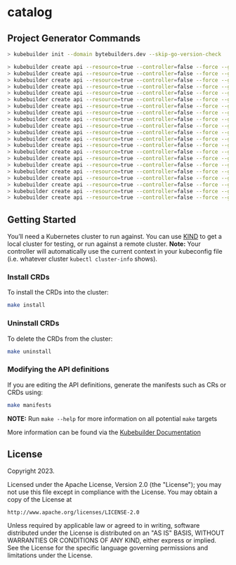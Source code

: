 # catalog

## Project Generator Commands

```bash
> kubebuilder init --domain bytebuilders.dev --skip-go-version-check

> kubebuilder create api --resource=true --controller=false --force --group catalog --version v1alpha1 --kind DruidBinding
> kubebuilder create api --resource=true --controller=false --force --group catalog --version v1alpha1 --kind ElasticsearchBinding
> kubebuilder create api --resource=true --controller=false --force --group catalog --version v1alpha1 --kind FerretDBBinding
> kubebuilder create api --resource=true --controller=false --force --group catalog --version v1alpha1 --kind KafkaBinding
> kubebuilder create api --resource=true --controller=false --force --group catalog --version v1alpha1 --kind MariaDBBinding
> kubebuilder create api --resource=true --controller=false --force --group catalog --version v1alpha1 --kind MemcachedBinding
> kubebuilder create api --resource=true --controller=false --force --group catalog --version v1alpha1 --kind MemcachedBinding
> kubebuilder create api --resource=true --controller=false --force --group catalog --version v1alpha1 --kind MicrosoftSQLServerBinding
> kubebuilder create api --resource=true --controller=false --force --group catalog --version v1alpha1 --kind MongoDBBinding
> kubebuilder create api --resource=true --controller=false --force --group catalog --version v1alpha1 --kind MySQLBinding
> kubebuilder create api --resource=true --controller=false --force --group catalog --version v1alpha1 --kind PerconaXtraDBBinding
> kubebuilder create api --resource=true --controller=false --force --group catalog --version v1alpha1 --kind PgBouncerBinding
> kubebuilder create api --resource=true --controller=false --force --group catalog --version v1alpha1 --kind PgpoolBinding
> kubebuilder create api --resource=true --controller=false --force --group catalog --version v1alpha1 --kind PostgresBinding
> kubebuilder create api --resource=true --controller=false --force --group catalog --version v1alpha1 --kind ProxySQLBinding
> kubebuilder create api --resource=true --controller=false --force --group catalog --version v1alpha1 --kind ProxySQLBinding
> kubebuilder create api --resource=true --controller=false --force --group catalog --version v1alpha1 --kind RabbitMQBinding
> kubebuilder create api --resource=true --controller=false --force --group catalog --version v1alpha1 --kind RedisBinding
> kubebuilder create api --resource=true --controller=false --force --group catalog --version v1alpha1 --kind SinglestoreBinding
> kubebuilder create api --resource=true --controller=false --force --group catalog --version v1alpha1 --kind SolrBinding
> kubebuilder create api --resource=true --controller=false --force --group catalog --version v1alpha1 --kind ZooKeeperBinding
```

## Getting Started
You’ll need a Kubernetes cluster to run against. You can use [KIND](https://sigs.k8s.io/kind) to get a local cluster for testing, or run against a remote cluster.
**Note:** Your controller will automatically use the current context in your kubeconfig file (i.e. whatever cluster `kubectl cluster-info` shows).

### Install CRDs
To install the CRDs into the cluster:

```sh
make install
```

### Uninstall CRDs
To delete the CRDs from the cluster:

```sh
make uninstall
```

### Modifying the API definitions
If you are editing the API definitions, generate the manifests such as CRs or CRDs using:

```sh
make manifests
```

**NOTE:** Run `make --help` for more information on all potential `make` targets

More information can be found via the [Kubebuilder Documentation](https://book.kubebuilder.io/introduction.html)

## License

Copyright 2023.

Licensed under the Apache License, Version 2.0 (the "License");
you may not use this file except in compliance with the License.
You may obtain a copy of the License at

    http://www.apache.org/licenses/LICENSE-2.0

Unless required by applicable law or agreed to in writing, software
distributed under the License is distributed on an "AS IS" BASIS,
WITHOUT WARRANTIES OR CONDITIONS OF ANY KIND, either express or implied.
See the License for the specific language governing permissions and
limitations under the License.

